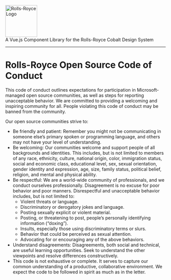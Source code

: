 <p>
    <img alt="Rolls-Royce Logo" width="100" src="https://raw.githubusercontent.com/rropen/MEC/main/src/frontend/public/logo4.png">
    <br>
    A Vue.js Component Library for the Rolls-Royce Cobalt Design System
</p>

------
# Rolls-Royce Open Source Code of Conduct

This code of conduct outlines expectations for participation in Microsoft-managed open source communities, as well as steps for reporting unacceptable behavior. We are committed to providing a welcoming and inspiring community for all. People violating this code of conduct may be banned from the community.

Our open source communities strive to:

* Be friendly and patient: Remember you might not be communicating in someone else’s primary spoken or programming language, and others may not have your level of understanding.
* Be welcoming: Our communities welcome and support people of all backgrounds and identities. This includes, but is not limited to members of any race, ethnicity, culture, national origin, color, immigration status, social and economic class, educational level, sex, sexual orientation, gender identity and expression, age, size, family status, political belief, religion, and mental and physical ability.
* Be respectful: We are a world-wide community of professionals, and we conduct ourselves professionally. Disagreement is no excuse for poor behavior and poor manners. Disrespectful and unacceptable behavior includes, but is not limited to:
  * Violent threats or language.
  * Discriminatory or derogatory jokes and language.
  * Posting sexually explicit or violent material.
  * Posting, or threatening to post, people’s personally identifying information (“doxing”).
  * Insults, especially those using discriminatory terms or slurs.
  * Behavior that could be perceived as sexual attention.
  * Advocating for or encouraging any of the above behaviors.
* Understand disagreements: Disagreements, both social and technical, are useful learning opportunities. Seek to understand the other viewpoints and resolve differences constructively.
* This code is not exhaustive or complete. It serves to capture our common understanding of a productive, collaborative environment. We expect the code to be followed in spirit as much as in the letter.

